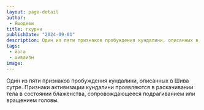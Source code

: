 ```yaml
---
layout: page-detail
author:
 - Яшодеви
title: гхурни
publishDate: "2024-09-01"
description: Один из пяти признаков пробуждения кундалини, описанных в Шива сутре. Признаки активизации кундалини проявляются в раскачивании тела в состоянии блаженства, сопровождающееся подрагиванием или вращением головы.
tags:
 - йога
 - шиваизм
image: 
---
```


Один из пяти признаков пробуждения кундалини, описанных в Шива сутре. Признаки активизации кундалини проявляются в раскачивании тела в состоянии блаженства, сопровождающееся подрагиванием или вращением головы.

